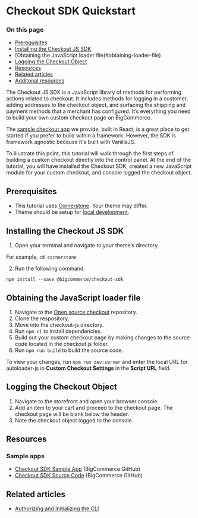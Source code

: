 # Checkout SDK Quickstart

<div class="otp" id="no-index">

### On this page
- [Prerequisites](#prerequisites)
- [Installing the Checkout JS SDK](#installing-the-checkout-js-sdk)
- [Obtaining the JavaScript loader file(#obtaining-loader-file)
- [Logging the Checkout Object](#logging-the-checkout-object)
- [Resources](#resources)
- [Related articles](#related-articles)
- [Additonal resources](#additonal-resources)

</div> 

The Checkout JS SDK is a JavaScript library of methods for performing actions related to checkout. It includes methods for logging in a customer, adding addresses to the checkout object, and surfacing the shipping and payment methods that a merchant has configured. It’s everything you need to build your own custom checkout page on BigCommerce.

The [sample checkout app](https://github.com/bigcommerce/checkout-sdk-js-example) we provide, built in React, is a great place to get started if you prefer to build within a framework. However, the SDK is framework agnostic because it's built with VanillaJS. 

To illustrate this point, this tutorial will walk through the first steps of building a custom checkout directly into the control panel. At the end of the tutorial, you will have installed the Checkout SDK, created a new JavaScript module for your custom checkout, and console logged the checkout object.


## Prerequisites
* This tutorial uses [Cornerstone](https://github.com/bigcommerce/cornerstone). Your theme may differ.
* Theme should be setup for [local development](https://developer.bigcommerce.com/stencil-docs/getting-started/installing-stencil).

## Installing the Checkout JS SDK

1. Open your terminal and navigate to your theme’s directory.

For example, `cd cornerstone`

2. Run the following command:

`npm install --save @bigcommerce/checkout-sdk`

## Obtaining the JavaScript loader file
1. Navigate to the [Open source checkout](https://github.com/bigcommerce/checkout-js) repository. 
2. Clone the respository.
3. Move into the checkout-js directory.
5. Run `npm ci` to install dependencies.
6. Build out your custom checkout page by making changes to the source code located in the checkout.js folder. 
7. Run `npm run build` to build the source code.

To view your changes, run `npm run dev:server` and enter the local URL for autoloader-js in **Custom Checkout Settings** in the **Script URL** field.

## Logging the Checkout Object

1. Navigate to the storefront and open your browser console.
2. Add an item to your cart and proceed to the checkout page. The checkout page will be blank below the header.
3. Note the checkout object logged to the console.


## Resources

### Sample apps
* [Checkout SDK Sample App](https://github.com/bigcommerce/checkout-sdk-js-example) (BigCommerce GitHub)
* [Checkout SDK Source Code](https://github.com/bigcommerce/checkout-sdk-js) (BigCommerce GitHub)

## Related articles
* [Authorizing and Initializing the CLI](https://developer.bigcommerce.com/stencil-docs/getting-started/installing-stencil)
